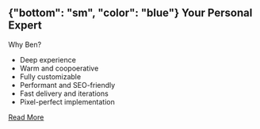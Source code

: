 {"bottom": "sm", "color": "blue"}
Your Personal Expert
----

Why Ben?

- Deep experience
- Warm and coopoerative
- Fully customizable
- Performant and SEO-friendly
- Fast delivery and iterations
- Pixel-perfect implementation

[Read More](/about)